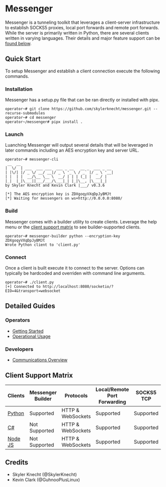 # Messenger

Messenger is a tunneling toolkit that leverages a client-server infrastructure
to establish SOCKS5 proxies, local port forwards and remote port forwards. While 
the server is primarily written in Python, there are several clients written in
varying languages. Their details and major feature support can be 
[found below](https://github.com/skylerknecht/messenger?tab=readme-ov-file#client-support-matrix). 

## Quick Start

To setup Messenger and establish a client connection execute the following commands. 

### Installation
Messenger has a setup.py file that can be ran directly or installed with pipx. 
```
operator~# git clone https://github.com/skylerknecht/messenger.git --recurse-submodules
operator~# cd messenger
operator~/messenger# pipx install .
```

### Launch
Luanching Messenger will output several details that will be leveraged in later commands including
an AES encryption key and server URL. 
```
operator~# messenger-cli
 __  __
|  \/  | ___  ___ ___  ___ _ __   __ _  ___ _ __
| |\/| |/ _ \/ __/ __|/ _ \ '_ \ / _` |/ _ \ '__|
| |  | |  __/\__ \__ \  __/ | | | (_| |  __/ |
|_|  |_|\___||___/___/\___|_| |_|\__, |\___|_|
by Skyler Knecht and Kevin Clark |___/ v0.3.6

[*] The AES encryption key is ZDXgoqyVXqDpJyBMJt
[*] Waiting for messengers on ws+http://0.0.0.0:8080/
```

### Build
Messenger comes with a builder utility to create clients. Leverage the help menu or the 
[client support matrix](https://github.com/skylerknecht/messenger?tab=readme-ov-file#client-support-matrix)
to see builder-supported clients.
```
operator~# messenger-builder python --encryption-key ZDXgoqyVXqDpJyBMJt
Wrote Python client to 'client.py'
```

### Connect
Once a client is built execute it to connect to the server. Options can typically be hardcoded and overriden 
with command line arguments. 
```
operator~# ./client.py
[+] Connected to http://localhost:8080/socketio/?EIO=4&transport=websocket
```

## Detailed Guides

### Operators
- [Getting Started](docs/getting-started.md)  
- [Operational Usage](docs/operational-usage.md)  


### Developers 
- [Communications Overview](docs/communications.md)


## Client Support Matrix

| Clients                                                            | Messenger Builder | Protocols         | Local/Remote Port Forwarding | SOCKS5 TCP | SOCKS5 UDP    |
|--------------------------------------------------------------------|-------------------|-------------------|------------------------------|------------|---------------|
| [Python](https://github.com/skylerknecht/messenger-client-python)  | Supported         | HTTP & WebSockets | Supported                    | Supported  | Not Supported |
| [C#](https://github.com/skylerknecht/messenger-client-python)      | Not Supported     | HTTP & WebSockets | Supported                    | Supported  | Not Supported |
| [Node JS](https://github.com/skylerknecht/messenger-client-nodejs) | Not Supported     | HTTP & WebSockets | Supported                    | Supported  | Not Supported |

## Credits 

- Skyler Knecht (@SkylerKnecht)
- Kevin Clark (@GuhnooPlusLinux)
